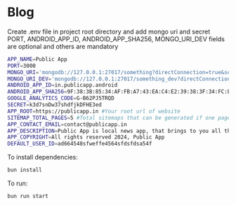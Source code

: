 # Blog

Create .env file in project root directory and add mongo uri and secret
PORT, ANDROID_APP_ID, ANDROID_APP_SHA256, MONGO_URI_DEV fields are optional and others are mandatory

```bash
APP_NAME=Public App
PORT=3000
MONGO_URI='mongodb://127.0.0.1:27017/something?directConnection=true&serverSelectionTimeoutMS=2000&appName=mongosh+2.2.10'
MONGO_URI_DEV='mongodb://127.0.0.1:27017/something_dev?directConnection=true&serverSelectionTimeoutMS=2000&appName=mongosh+2.2.10'
ANDROID_APP_ID=in.publicapp.android
ANDROID_APP_SHA256=9F:38:3B:85:34:AF:FB:A7:43:EA:C4:E2:39:38:3F:34:FC:E2:F7:A7:EA:DE:3C:02:B6:15:AB:8E:CB:8D:DB:C8
GOOGLE_ANALYTICS_CODE=G-B62PJ5TRQD
SECRET=k3d7snDw37shdfjkDFHE3ed
APP_ROOT=https://publicapp.in #Your root url of website
SITEMAP_TOTAL_PAGES=5 #Total sitemaps that can be generated if one page will have 1000 blogs
APP_CONTACT_EMAIL=contact@publicapp.in
APP_DESCRIPTION=Public App is local news app, that brings to you all the latest updates of your city through short news.
APP_COPYRIGHT=All rights reserved 2024, Public App
DEFAULT_USER_ID=ad664548sfweffe4564sfdsfdsa54f
```

To install dependencies:

```bash
bun install
```

To run:

```bash
bun run start
```
